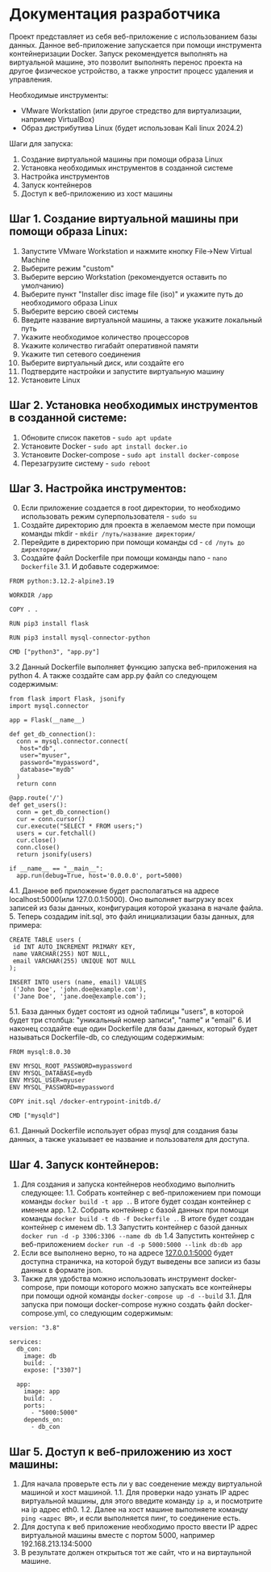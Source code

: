 # Документация разработчика

Проект представляет из себя веб-приложение с использованием базы данных. Данное веб-приложение запускается при помощи инструмента контейнеризации Docker. Запуск рекомендуется выполнять на виртуальной машине, это позволит выполнять перенос проекта на другое физическое устройство, а также упростит процесс удаления и управления.

Необходимые инструменты:
- VMware Workstation (или другое стредство для виртуализации, например VirtualBox)
- Образ дистрибутива Linux (будет использован Kali linux 2024.2)

Шаги для запуска:
1. Создание виртуальной машины при помощи образа Linux
2. Установка необходимых инструментов в созданной системе
3. Настройка инструментов
4. Запуск контейнеров
5. Доступ к веб-приложению из хост машины

## Шаг 1. Создание виртуальной машины при помощи образа Linux:
1. Запустите VMware Workstation и нажмите кнопку File->New Virtual Machine
2. Выберите режим "custom"
3. Выберите версию Workstation (рекомендуется оставить по умолчанию)
4. Выберите пункт "Installer disc image file (iso)" и укажите путь до необходимого образа Linux
5. Выберите версию своей системы
6. Введите название виртуальной машины, а также укажите локальный путь 
7. Укажите необходимое количество процессоров
8. Укажите количество гигабайт оперативной памяти
9. Укажите тип сетевого соединения
10. Выберите виртуальный диск, или создайте его
11. Подтвердите настройки и запустите виртуальную машину
12. Установите Linux

## Шаг 2. Установка необходимых инструментов в созданной системе:
1. Обновите список пакетов - ```sudo apt update```
2. Установите Docker - ```sudo apt install docker.io```
3. Установите Docker-compose - ```sudo apt install docker-compose```
4. Перезагрузите систему - ```sudo reboot```

## Шаг 3. Настройка инструментов:
0. Если приложение создается в root директории, то необходимо использовать режим суперпользователя - ```sudo su```
1. Создайте директорию для проекта в желаемом месте при помощи команды mkdir - ```mkdir /путь/название директории/```
2. Перейдите в директорию при помощи команды cd - ```cd /путь до директории/```
3. Создайте файл Dockerfile при помощи команды nano - ```nano Dockerfile```
3.1. И добавьте содержимое:
```                      
FROM python:3.12.2-alpine3.19

WORKDIR /app

COPY . .

RUN pip3 install flask

RUN pip3 install mysql-connector-python

CMD ["python3", "app.py"]

```
3.2 Данный Dockerfile выполняет функцию запуска веб-приложения на python
4. А также создайте сам app.py файл со следующем содержимым:
```
from flask import Flask, jsonify
import mysql.connector

app = Flask(__name__)

def get_db_connection():
  conn = mysql.connector.connect(
   host="db",
   user="myuser",
   password="mypassword",
   database="mydb"
  )
  return conn

@app.route('/')
def get_users():
  conn = get_db_connection()
  cur = conn.cursor()
  cur.execute("SELECT * FROM users;")
  users = cur.fetchall()
  cur.close()
  conn.close()
  return jsonify(users)

if __name__ == "__main__":
  app.run(debug=True, host='0.0.0.0', port=5000)

```
4.1. Данное веб приложение будет располагаться на адресе localhost:5000(или 127.0.0.1:5000). Оно выполняет выгрузку всех записей из базы данных, конфигурация которой указана в начале файла.
5. Теперь создадим init.sql, это файл инициализации базы данных, для примера:
```
CREATE TABLE users (
 id INT AUTO_INCREMENT PRIMARY KEY,
 name VARCHAR(255) NOT NULL,
 email VARCHAR(255) UNIQUE NOT NULL
);

INSERT INTO users (name, email) VALUES
 ('John Doe', 'john.doe@example.com'),
 ('Jane Doe', 'jane.doe@example.com');

```
5.1. База данных будет состоят из одной таблицы "users", в которой будет три столбца: "уникальный номер записи", "name" и "email"
6. И наконец создайте еще один Dockerfile для базы данных, который будет называться Dockerfile-db, со следующим содержимым:
```
FROM mysql:8.0.30

ENV MYSQL_ROOT_PASSWORD=mypassword
ENV MYSQL_DATABASE=mydb
ENV MYSQL_USER=myuser
ENV MYSQL_PASSWORD=mypassword

COPY init.sql /docker-entrypoint-initdb.d/

CMD ["mysqld"]

```
6.1. Данный Dockerfile использует образ mysql для создания базы данных, а также указывает ее название и пользователя для доступа.

## Шаг 4. Запуск контейнеров:
1. Для создания и запуска контейнеров необходимо выполнить следующее:
1.1. Собрать контейнер с веб-приложением при помощи команды ```docker build -t app .```. В итоге будет создан контейнер с именем app.
1.2. Собрать контейнер с базой данных при помощи команды ```docker build -t db -f Dockerfile .```. В итоге будет создан контейнер с именем db.
1.3 Запустить контейнер с базой данных ```docker run -d -p 3306:3306 --name db db```
1.4 Запустить контейнер с веб-приложением ```docker run -d -p 5000:5000 --link db:db app```
2. Если все выполнено верно, то на адресе [127.0.0.1:5000](http://127.0.0.1:5000/) будет доступна страничка, на которой будут выведены все записи из базы данных в формате json.
3. Также для удобства можно использовать инструмент docker-compose, при  помощи которого можно запускать все контейнеры при помощи одной команды ```docker-compose up -d --build```
3.1. Для запуска при помощи docker-compose нужно создать файл docker-compose.yml, со следующим содержимым:
```
version: "3.8"

services:
  db_con:
    image: db
    build: .
    expose: ["3307"]

  app:
    image: app
    build: .
    ports:
      - "5000:5000"
    depends_on:
      - db_con
```

## Шаг 5. Доступ к веб-приложению из хост машины:
1. Для начала проверьте есть ли у вас соеденение между виртуальной машиной и хост машиной.
1.1. Для проверки надо узнать IP адрес виртуальной машины, для этого введите команду ```ip a```, и посмотрите на ip адрес eth0.
1.2. Далее на хост машине выполняете команду ```ping <адрес ВМ>```, и если выполняется пинг, то соединение есть.
2. Для доступа к веб приложение необходимо просто ввести IP адрес виртуальной машины вместе с портом 5000, например 192.168.213.134:5000
3. В результате должен открыться тот же сайт, что и на виртаульной машине.

